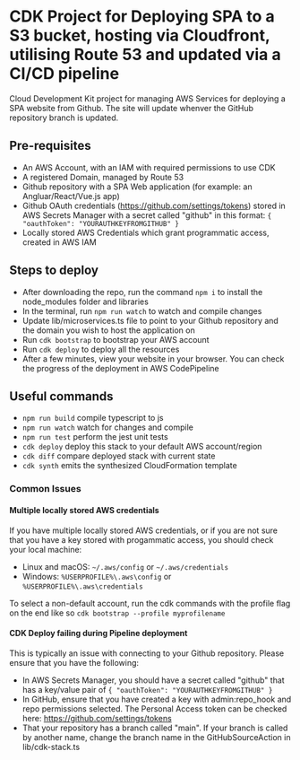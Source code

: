 # CDK Project for Deploying SPA to a S3 bucket, hosting via Cloudfront, utilising Route 53 and updated via a CI/CD pipeline

Cloud Development Kit project for managing AWS Services for deploying a SPA website from Github. The site will update whenver the GitHub repository branch is updated.

## Pre-requisites

- An AWS Account, with an IAM with required permissions to use CDK
- A registered Domain, managed by Route 53
- Github repository with a SPA Web application (for example: an Angluar/React/Vue.js app)
- Github OAuth credentials (https://github.com/settings/tokens) stored in AWS Secrets Manager with a secret called "github" in this format: `{ "oauthToken": "YOURAUTHKEYFROMGITHUB" }`
- Locally stored AWS Credentials which grant programmatic access, created in AWS IAM

## Steps to deploy

- After downloading the repo, run the command `npm i` to install the node_modules folder and libraries
- In the terminal, run `npm run watch` to watch and compile changes
- Update lib/microservices.ts file to point to your Github repository and the domain you wish to host the application on
- Run `cdk bootstrap` to bootstrap your AWS account
- Run `cdk deploy` to deploy all the resources
- After a few minutes, view your website in your browser. You can check the progress of the deployment in AWS CodePipeline

## Useful commands

- `npm run build` compile typescript to js
- `npm run watch` watch for changes and compile
- `npm run test` perform the jest unit tests
- `cdk deploy` deploy this stack to your default AWS account/region
- `cdk diff` compare deployed stack with current state
- `cdk synth` emits the synthesized CloudFormation template

### Common Issues

#### Multiple locally stored AWS credentials

If you have multiple locally stored AWS credentials, or if you are not sure that you have a key stored with progammatic access, you should check your local machine:

- Linux and macOS: `~/.aws/config` or `~/.aws/credentials`
- Windows: `%USERPROFILE%\.aws\config` or `%USERPROFILE%\.aws\credentials`

To select a non-default account, run the cdk commands with the profile flag on the end like so `cdk bootstrap --profile myprofilename`

#### CDK Deploy failing during Pipeline deployment

This is typically an issue with connecting to your Github repository. Please ensure that you have the following:

- In AWS Secrets Manager, you should have a secret called "github" that has a key/value pair of `{ "oauthToken": "YOURAUTHKEYFROMGITHUB" }`
- In GitHub, ensure that you have created a key with admin:repo_hook and repo permissions selected. The Personal Access token can be checked here: https://github.com/settings/tokens
- That your repository has a branch called "main". If your branch is called by another name, change the branch name in the GitHubSourceAction in lib/cdk-stack.ts
